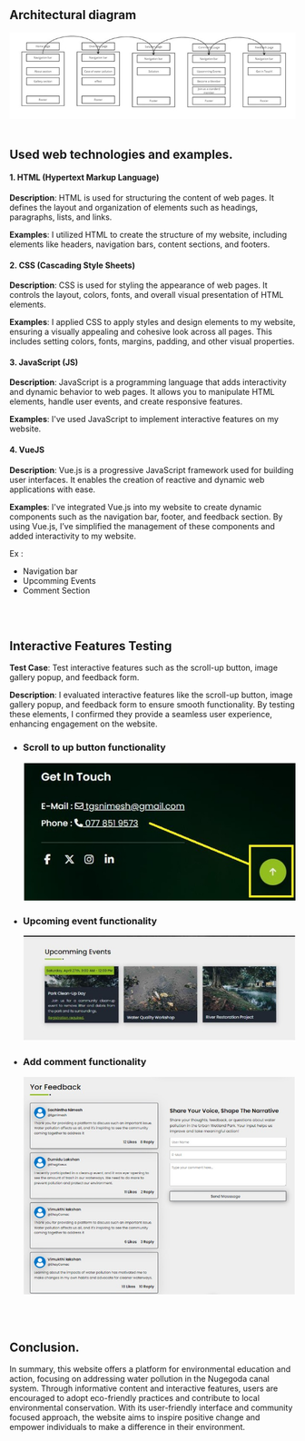 <!-- <h2>Understanding Water Pollution.</h2>
<p>Water pollution happens when harmful things like chemicals, trash, and sewage get into rivers, lakes, and oceans, making the water dirty and unsafe for plants, animals, and people. It's a big 
problem because clean water is essential for drinking, swimming, and supporting life. Protecting our waterways from pollution is crucial for the health of our environment and communities.</p>

<h2>Navigating Urban Wetland Park Water Pollutio.</h2> 
<p>I've selected Nugegoda Urban Wetland Park canal as my focus, particularly concerning water pollution. Let's delve into the intricate 
challenges posed by pollution in this vital waterway, exploring its causes, impacts, and potential solutions.</p>

</br>
</br>
<h2>Sub Problems.</h2>
 
<h4>1. Stagnant Water. </h4>
<p>The absence of proper water movement mechanisms allows 
pollutants to accumulate and stagnate in the lake. This stagnant 
condition facilitates the growth of algae and bacteria, further 
deteriorating water quality. </p>
 
<h4>2. Human Waste and Debris. </h4>
<p>Despite the park's natural beauty, visitors often contribute to 
pollution by littering plastics and garbage into the lake. </p>
 
<h4>3. Direct Discharge. </h4>
<p>Surrounding homes and businesses may unknowingly contribute to 
water pollution by directing their wastewater or drainage systems 
directly into the lake.</p>
-->
</br>
</br>
<h2>Architectural diagram</h2>
<img src="./read-me-res/Web capture_14-5-2024_20136_.jpeg">

</br>
</br>
<h2>Used web technologies and examples.</h2>

<h4>1. HTML (Hypertext Markup Language)</h4>
<p><b>Description</b>: HTML is used for structuring the content of web 
pages. It defines the layout and organization of elements such as 
headings, paragraphs, lists, and links. </p>
<p><b>Examples</b>: I utilized HTML to create the structure of my 
website, including elements like headers, navigation bars, 
content sections, and footers. </p>

<h4>2. CSS (Cascading Style Sheets)</h4>
<p><b>Description</b>: CSS is used for styling the appearance of web 
pages. It controls the layout, colors, fonts, and overall visual 
presentation of HTML elements. </p>
<p><b>Examples</b>: I applied CSS to apply styles and design elements to 
my website, ensuring a visually appealing and cohesive look 
across all pages. This includes setting colors, fonts, margins, 
padding, and other visual properties.</p>

<h4>3. JavaScript (JS)</h4>
<p><b>Description</b>: JavaScript is a programming language that adds 
interactivity and dynamic behavior to web pages. It allows you to 
manipulate HTML elements, handle user events, and create 
responsive features.</p>
<p><b>Examples</b>: I've used JavaScript to implement interactive features 
on my website. </p>

<h4>4. VueJS</h4>
<p><b>Description</b>:  Vue.js is a progressive JavaScript framework used for 
building user interfaces. It enables the creation of reactive and 
dynamic web applications with ease.</p>
<p><b>Examples</b>:  I've integrated Vue.js into my website to create dynamic 
components such as the navigation bar, footer, and feedback 
section. By using Vue.js, I’ve simplified the management of these 
components and added interactivity to my website.</p>
<p>Ex : </p>
<ul>
  <li>Navigation bar</li>
  <li>Upcomming Events </li>
  <li>Comment Section</li>
</ul>

</br>
</br>
<h2>Interactive Features Testing </h2>
<p><b>Test Case</b>: Test interactive features such as the scroll-up 
button, image gallery popup, and feedback form. </p>
<p><b>Description</b>: I evaluated interactive features like the scroll-up 
button, image gallery popup, and feedback form to ensure 
smooth functionality. By testing these elements, I confirmed they 
provide a seamless user experience, enhancing engagement on 
the website.</p>
<ul>
  <li>
    <h3>Scroll to up button functionality </h3>
    <img src="./read-me-res/Web capture_14-5-2024_20408_.jpeg">
  </li>
  <li>
    <h3>Upcoming event functionality </h3>
    <img src="./read-me-res/Web capture_14-5-2024_204021_.jpeg">
  </li>
  <li>
    <h3>Add comment functionality</h3>
    <img src="./read-me-res/Web capture_14-5-2024_204041_.jpeg">
  </li>
</ul>

</br>
</br>
<h2>Conclusion.</h2> 
<p>In summary, this website offers a platform for environmental education 
and action, focusing on addressing water pollution in the Nugegoda canal 
system. Through informative content and interactive features, users are 
encouraged to adopt eco-friendly practices and contribute to local 
environmental conservation. With its user-friendly interface and community
focused approach, the website aims to inspire positive change and empower 
individuals to make a difference in their environment.</p> 
